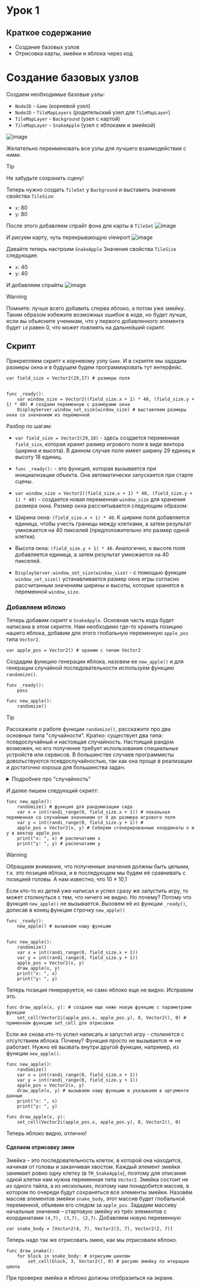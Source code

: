 # Урок 1 

## Краткое содержание 
- Создание базовых узлов
- Отрисовка карты, змейки и яблока через код


# Создание базовых узлов

Создаем необходимые базовые узлы:
- `Node2D` - `Game` (корневой узел)
- `Node2D` - `TileMapLayers` (родительский узел для `TileMapLayer`)
- `TileMapLayer` - `Background` (узел с картой)
- `TileMapLayer` - `SnakeApple` (узел с яблоками и змейкой) 

![image](https://github.com/user-attachments/assets/0d55655c-cd0e-432c-b300-57fc6625019e)

Желательно переименовать все узлы для лучшего взаимодействия с ними.

>[!Tip]
>Не забудьте сохранить сцену!

Теперь нужно создать `TileSet` у `Background` и выставить значения свойства `TileSize`:
- `x`: 80
- `y`: 80

После этого добавляем спрайт фона для карты в `TileSet`
![image](https://github.com/user-attachments/assets/e7eb82b1-936a-408d-be8b-daaa236ecaad)

И рисуем карту, чуть перекрывающую viewport
![image](https://github.com/user-attachments/assets/11acdc46-bc28-401f-9688-9fdbd3709569)

Давайте теперь настроим `SnakeApple`
Значения свойства `TileSize` следующие:
- `x`: 40
- `y`: 40

И добавляем спрайты
![image](https://github.com/user-attachments/assets/f50440ce-cc5c-4568-9cd2-ba6b0b3d99ad)

>[!Warning]
>Помните: лучше всего добавить сперва яблоко, а потом уже змейку. Таким образом избежите возможных ошибок в коде, но будет лучше, если вы объясните ученикам, что у первого добавленного элемента будет `id` равен 0, что может повлиять на дальнейший скрипт. 

## Скрипт

Прикрепляем скрипт к корневому узлу `Game`.
И в скрипте мы зададим размеры окна и в будущем будем программировать тут интерфейс.

```gdscript
var field_size = Vector2(29,17) # размеры поля


func _ready():
	var window_size = Vector2((field_size.x + 1) * 40, (field_size.y + 1) * 40) # создаем переменную с размерами окна
	DisplayServer.window_set_size(window_size) # выставляем размеры окна со значением из переменной
```

Разбор по шагам:
- `var field_size = Vector2(29,18)` - здесь создается переменная `field_size`, которая хранит размер игрового поля в виде вектора (ширина и высота). В данном случае поле имеет ширину 29 единиц и высоту 18 единиц.
- `func _ready():` - это функция, которая вызывается при инициализации объекта. Она автоматически запускается при старте сцены.
- `var window_size = Vector2((field_size.x + 1) * 40, (field_size.y + 1) * 40)` - создается новая переменная `window_size` для хранения размера окна. Размер окна рассчитывается следующим образом:
- Ширина окна: `(field_size.x + 1) * 40`. К ширине поля добавляется единица, чтобы учесть границы между клетками, а затем результат умножается на 40 пикселей (предположительно это размер одной клетки).
- Высота окна: `(field_size.y + 1) * 40`. Аналогично, к высоте поля добавляется единица, а затем результат умножается на 40 пикселей.

- `DisplayServer.window_set_size(window_size)` - с помощью функции `window_set_size()` устанавливается размер окна игры согласно рассчитанным значениям ширины и высоты, которые хранятся в переменной `window_size`.

### Добавляем яблоко
Теперь добавим скрипт к `SnakeApple`. Основная часть кода будет написана в этом скрипте.
Нам необходимо где-то хранить позицию нашего яблока, добавим для этого глобальную переменную `apple_pos` типа `Vector2`.

```gdscript
var apple_pos = Vector2() # храним с типом Vector2
```

Создадим функцию генерации яблока, назовем ее `new_apple()` и для генерации случайной последовательности используем функцию `randomize()`.

```gdscript
func _ready():
	pass

func new_apple():
	randomize()
```

>[!Tip]
>Расскажите о работе функции `randomize()`, расскажите про два основных типа "случайности".
>Кратко: существует два типа: псевдослучайный и настоящая случайность. Настоящий рандом возможен, но его получение требует использования специальных устройств или сервисов. В большинстве случаев программисты довольствуются псевдослучайностью, так как она проще в реализации и достаточно хороша для большинства задач.

<details>
<summary>Подробнее про "случайность"</summary>
	
- `Псевдослучайные числа`- большинство языков программирования предоставляют генераторы псевдослучайных чисел. Эти числа генерируются алгоритмами, которые создают последовательность чисел, кажущихся случайными, но на самом деле они детерминированы. То есть если вы запустите программу дважды с одним и тем же начальным состоянием генератора (например, с одинаковым `seed'ом`), то получите одну и ту же последовательность чисел.

```python
import random

random.seed(42)  # Устанавливаем фиксированное семя для воспроизводимости
print(random.randint(0, 100))  # Генерируем целое число от 0 до 100
```

`Настоящие случайные числа`- настоящая случайность может быть получена только из внешних источников, таких как физические процессы, например, радиоактивный распад, шумовой сигнал или даже движение мыши пользователя. Такие источники обеспечивают непредсказуемую последовательность чисел, которую невозможно воспроизвести.

Для получения настоящих случайных чисел используются специальные аппаратные устройства или внешние сервисы, такие как:

- Аппаратные генераторы случайных чисел (HWRNG), встроенные в некоторые процессоры или отдельные устройства.
- Онлайн-сервисы, предоставляющие настоящие случайные данные, такие как Random.org.
</details>

И далее пишем следующий скрипт:

```gdscript
func new_apple():
	randomize() # функция для рандомизации сида
	var x = int(randi_range(0, field_size.x + 1)) # локальная переменная со случайным значением от 0 до размера игрового поля 
	var y = int(randi_range(0, field_size.y + 1)) #
	apple_pos = Vector2(x, y) # Соберем сгенерированные координаты x и y в вектор apple_pos
	print("x: ", x) # распечатаем x
	print("y: ", y) # распечатаем y
```

>[!Warning]
> Обращаем внимание, что полученные значения должны быть целыми, т.к. это позиция яблока, и в последующем мы будем её сравнивать с позицией головы. А нам известно, что 10 ≠ 10,1

Если кто-то из детей уже написал и успел сразу же запустить игру, то может столкнуться с тем, что ничего не видно. Но почему? Потому что функция `new_apple()` не вызывается. Вызовем её из функции `_ready()`, дописав в конец функции строчку `new_apple()`

```gdscript
func _ready():
	new_apple() # вызываем нашу функцию


func new_apple():
	randomize()
	var x = int(randi_range(0, field_size.x + 1))
	var y = int(randi_range(0, field_size.y + 1))
	apple_pos = Vector2(x, y)
	draw_apple(x, y)
	print("x: ", x)
	print("y: ", y)
```

Теперь позиция генерируется, но само яблоко еще не видно. Исправим это.

```gdscript
func draw_apple(x, y): # создаем еще ниже новую функцию с параметрами функции
	set_cell(Vector2i(apple_pos.x, apple_pos.y), 0, Vector2(), 0) # применяем функцию set_cell для отрисовки
```

Если же снова кто-то успел написать и запустил игру - столкнется с отсутствием яблока. Почему? Функция просто не вызывается => не работает. Нужно её вызвать внутри другой функции, например, из функции `new_apple()`.

```gdscript
func new_apple():
	randomize()
	var x = int(randi_range(0, field_size.x + 1))
	var y = int(randi_range(0, field_size.y + 1))
	apple_pos = Vector2(x, y)
	draw_apple(x, y) # вызываем нашу функцию и указываем в аргументе данные
	print("x: ", x)
	print("y: ", y)

func draw_apple(x, y):
	set_cell(Vector2i(apple_pos.x, apple_pos.y), 0, Vector2(), 0)
```

Теперь яблоко видно, отлично!

#### Сделаем отрисовку змеи

Змейка – это последовательность клеток, в которой она находится, начиная от головы и заканчивая хвостом. Каждый элемент змейки занимает ровно одну клетку (в `TM_SnakeApple`), поэтому для описания одной клетки нам нужна переменная типа `Veсtor2`. Змейка состоит не из одного тайла, а из нескольких, поэтому нам понадобится массив, в котором по очереди будут сохраняться все элементы змейки.
Назовём массив элементов змейки `snake_body`, этот массив будет глобальной переменной, объявим его следом за `apple_pos`. Зададим массиву начальные значения – стартовую змейку из трёх элементов с координатами `(4,7), (3,7), (2,7)`.
Добавляем новую переменную

```gdscript
var snake_body = [Vector2(4, 7), Vector2(3, 7), Vector2(2, 7)]

```

Теперь надо так же отрисовать змею, как мы отрисовали яблоко.

```gdscript
func draw_snake():
	for block in snake_body: # отрисуем циклом
		set_cell(block, 3, Vector2(), 0) # рисуем змейку по итерации цикла
```

При проверке змейка и яблоко должны отобразиться на экране.
